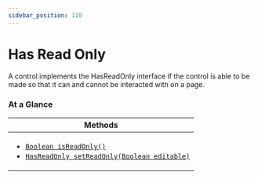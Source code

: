 ```yaml
---
sidebar_position: 110
---
```



# Has Read Only

A control implements the HasReadOnly interface if the control is able to be made so that it can and cannot be interacted with on a page.

### At a Glance

| Methods |
|------------|
| <ul><li>[`Boolean isReadOnly()`](#)</li><li>[`HasReadOnly setReadOnly(Boolean editable)`](#)</li></ul>|